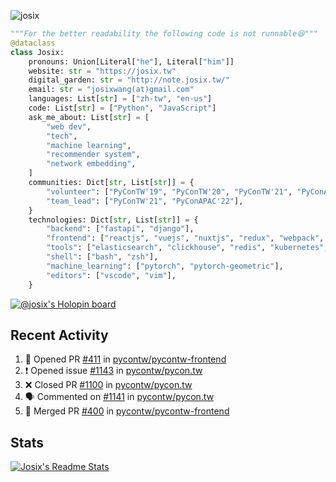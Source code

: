 ![josix](https://komarev.com/ghpvc/?username=josix)
```python
"""For the better readability the following code is not runnable😆"""
@dataclass
class Josix:
    pronouns: Union[Literal["he"], Literal["him"]]
    website: str = "https://josix.tw"
    digital_garden: str = "http://note.josix.tw/"
    email: str = "josixwang(at)gmail.com"
    languages: List[str] = ["zh-tw", "en-us"]
    code: List[str] = ["Python", "JavaScript"]
    ask_me_about: List[str] = [
        "web dev",
        "tech",
        "machine learning",
        "recommender system",
        "network embedding",
    ]
    communities: Dict[str, List[str]] = {
        "volunteer": ["PyConTW'19", "PyConTW'20", "PyConTW'21", "PyConAPAC'22"],
        "team_lead": ["PyConTW'21", "PyConAPAC'22"],
    }
    technologies: Dict[str, List[str]] = {
        "backend": ["fastapi", "django"],
        "frontend": ["reactjs", "vuejs", "nuxtjs", "redux", "webpack", "tailwindcss"],
        "tools": ["elasticsearch", "clickhouse", "redis", "kubernetes", "docker"],
        "shell": ["bash", "zsh"],
        "machine_learning": ["pytorch", "pytorch-geometric"],
        "editors": ["vscode", "vim"],
    }
```
[![@josix's Holopin board](https://holopin.io/api/user/board?user=josix)](https://holopin.io/@josix)

## Recent Activity
<!--START_SECTION:activity-->
1. 💪 Opened PR [#411](https://github.com/pycontw/pycontw-frontend/pull/411) in [pycontw/pycontw-frontend](https://github.com/pycontw/pycontw-frontend)
2. ❗ Opened issue [#1143](https://github.com/pycontw/pycon.tw/issues/1143) in [pycontw/pycon.tw](https://github.com/pycontw/pycon.tw)
3. ❌ Closed PR [#1100](https://github.com/pycontw/pycon.tw/pull/1100) in [pycontw/pycon.tw](https://github.com/pycontw/pycon.tw)
4. 🗣 Commented on [#1141](https://github.com/pycontw/pycon.tw/issues/1141) in [pycontw/pycon.tw](https://github.com/pycontw/pycon.tw)
5. 🎉 Merged PR [#400](https://github.com/pycontw/pycontw-frontend/pull/400) in [pycontw/pycontw-frontend](https://github.com/pycontw/pycontw-frontend)
<!--END_SECTION:activity-->



## Stats
[![Josix's Readme Stats](https://github-readme-stats.vercel.app/api?username=josix&show_icons=true&theme=default&count_private=true&card_width=400)](https://github.com/anuraghazra/github-readme-stats)
